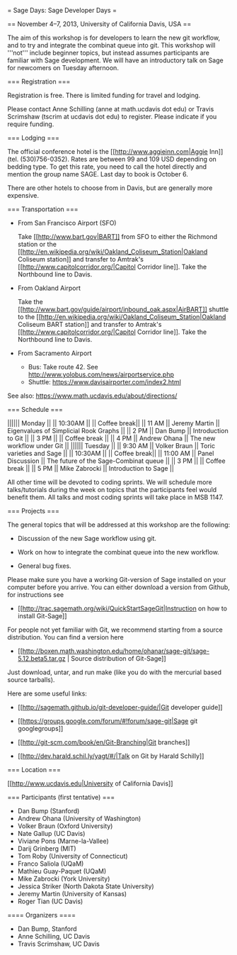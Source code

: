 = Sage Days: Sage Developer Days =

== November 4–7, 2013, University of California Davis, USA ==

The aim of this workshop is for developers to learn the new git workflow, and to try and integrate the combinat queue into git. This workshop will '''not''' include beginner topics, but instead assumes participants are familiar with Sage development. We will have an introductory talk on Sage for newcomers on Tuesday afternoon.

=== Registration ===

Registration is free. There is limited funding for travel and lodging.

Please contact Anne Schilling (anne at math.ucdavis dot edu) or Travis Scrimshaw (tscrim at ucdavis dot edu) to register. Please indicate if you require funding.

=== Lodging ===

The official conference hotel is the [[http://www.aggieinn.com|Aggie Inn]] (tel. (530)756-0352). Rates are between 99 and 109 USD depending on bedding type. To get this rate, you need to call the hotel directly and mention the group name SAGE. Last day to book is October 6.

There are other hotels to choose from in Davis, but are generally more expensive. 

=== Transportation ===

- From San Francisco Airport (SFO)

  Take [[http://www.bart.gov|BART]] from SFO to either the Richmond station or the [[http://en.wikipedia.org/wiki/Oakland_Coliseum_Station|Oakland Coliseum station]] and transfer to Amtrak's [[http://www.capitolcorridor.org/|Capitol Corridor line]]. Take the Northbound line to Davis.

- From Oakland Airport

  Take the [[http://www.bart.gov/guide/airport/inbound_oak.aspx|AirBART]] shuttle to the [[http://en.wikipedia.org/wiki/Oakland_Coliseum_Station|Oakland Coliseum BART station]] and transfer to Amtrak's [[http://www.capitolcorridor.org/|Capitol Corridor line]]. Take the Northbound line to Davis.

- From Sacramento Airport

  * Bus: Take route 42. See http://www.yolobus.com/news/airportservice.php
  * Shuttle: https://www.davisairporter.com/index2.html

See also: https://www.math.ucdavis.edu/about/directions/

=== Schedule ===

|||||| Monday ||
|| 10:30AM || || Coffee break||
|| 11 AM || Jeremy Martin || Eigenvalues of Simplicial Rook Graphs ||
|| 2 PM || Dan Bump || Introduction to Git ||
|| 3 PM || || Coffee break ||
|| 4 PM || Andrew Ohana || The new workflow under Git ||
|||||| Tuesday ||
|| 9:30 AM || Volker Braun || Toric varieties and Sage ||
|| 10:30AM || || Coffee break||
|| 11:00 AM || Panel Discussion || The future of the Sage-Combinat queue ||
|| 3 PM || || Coffee break ||
|| 5 PM || Mike Zabrocki || Introduction to Sage ||

All other time will be devoted to coding sprints. We will schedule more talks/tutorials during the week on topics that
the participants feel would benefit them. All talks and most coding sprints will take place in
MSB 1147.

=== Projects ===

The general topics that will be addressed at this workshop are the following:

 * Discussion of the new Sage workflow using git.

 * Work on how to integrate the combinat queue into the new workflow.

 * General bug fixes.

Please make sure you have a working Git-version of Sage installed on your computer before
you arrive. You can either download a version from Github, for instructions see

 * [[http://trac.sagemath.org/wiki/QuickStartSageGit|Instruction on how to install Git-Sage]]

For people not yet familiar with Git, we recommend starting from a source distribution. You can find a version here

 * [[http://boxen.math.washington.edu/home/ohanar/sage-git/sage-5.12.beta5.tar.gz | Source distribution of Git-Sage]]

Just download, untar, and run make (like you do with the mercurial based source tarballs).

Here are some useful links:

 * [[http://sagemath.github.io/git-developer-guide/|Git developer guide]]

 * [[https://groups.google.com/forum/#!forum/sage-git|Sage git googlegroups]]

 * [[http://git-scm.com/book/en/Git-Branching|Git branches]]

 * [[http://dev.harald.schil.ly/yagt/#/|Talk on Git by Harald Schilly]]


=== Location ===

[[http://www.ucdavis.edu|University of California Davis]]

=== Participants (first tentative) ===

 * Dan Bump (Stanford)
 * Andrew Ohana (University of Washington)
 * Volker Braun (Oxford University)
 * Nate Gallup (UC Davis)
 * Viviane Pons (Marne-la-Vallee)
 * Darij Grinberg (MIT)
 * Tom Roby (University of Connecticut)
 * Franco Saliola (UQaM)
 * Mathieu Guay-Paquet (UQaM)
 * Mike Zabrocki (York University)
 * Jessica Striker (North Dakota State University)
 * Jeremy Martin (University of Kansas)
 * Roger Tian (UC Davis)

==== Organizers ====

 * Dan Bump, Stanford
 * Anne Schilling, UC Davis
 * Travis Scrimshaw, UC Davis
